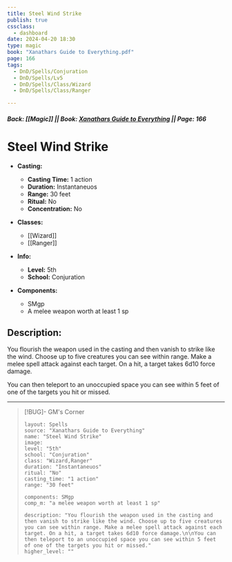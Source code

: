 ```yaml
---
title: Steel Wind Strike
publish: true
cssclass:
  - dashboard
date: 2024-04-20 18:30
type: magic
book: "Xanathars Guide to Everything.pdf"
page: 166
tags:
  - DnD/Spells/Conjuration
  - DnD/Spells/Lv5
  - DnD/Spells/Class/Wizard
  - DnD/Spells/Class/Ranger

---
```


##### Back: [[Magic]] || Book: [Xanathars Guide to Everything](https://drive.google.com/drive/folders/1O5bhpYizcIT5xxAoLOuzCRht_PVS7VSG?usp=sharing) || Page: 166

# Steel Wind Strike

- **Casting:**
    - **Casting Time:** 1 action
    - **Duration:** Instantaneuos
    - **Range:** 30 feet
    - **Ritual:** No
    - **Concentration:** No
- **Classes:**
    - [[Wizard]]
    - [[Ranger]]

- **Info:**
    - **Level:** 5th
    - **School:** Conjuration
- **Components:**
    - SMgp
    - A melee weapon worth at least 1 sp

## Description:
You flourish the weapon used in the casting and then vanish to strike like the wind. Choose up to five creatures you can see within range. Make a melee spell attack against each target. On a hit, a target takes 6d10 force damage.

You can then teleport to an unoccupied space you can see within 5 feet of one of the targets you hit or missed.



---

> [!BUG]- GM's Corner
>
> ```statblock
> layout: Spells
> source: "Xanathars Guide to Everything"
> name: "Steel Wind Strike"
> image: 
> level: "5th"
> school: "Conjuration"
> class: "Wizard,Ranger"
> duration: "Instantaneuos"
> ritual: "No"
> casting_time: "1 action"
> range: "30 feet"
>
> components: SMgp
> comp_m: "a melee weapon worth at least 1 sp"
>
> description: "You flourish the weapon used in the casting and then vanish to strike like the wind. Choose up to five creatures you can see within range. Make a melee spell attack against each target. On a hit, a target takes 6d10 force damage.\n\nYou can then teleport to an unoccupied space you can see within 5 feet of one of the targets you hit or missed."
> higher_level: ""
> ```
